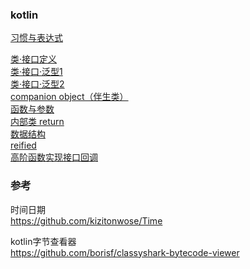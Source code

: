 ### kotlin  
[习惯与表达式](library/Expression.md)  

[类·接口定义](library/class/class.md)   
[类·接口·泛型1](library/class/class_interface_genericity.md)     
[类·接口·泛型2](library/class/class_interface_genericity_2.md)    
[companion object（伴生类）](library/class/class_companion_object.md)  
[函数与参数](library/function.md)  
[内部类 return](library/class/class_inner_class_return.md)    
[数据结构](library/Data_Structure.md)  
[reified](library/reified.md)  
[高阶函数实现接口回调]()  

### 参考  
时间日期  
https://github.com/kizitonwose/Time  

kotlin字节查看器  
https://github.com/borisf/classyshark-bytecode-viewer  
